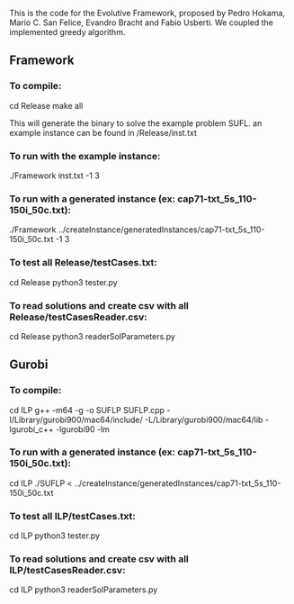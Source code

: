 This is the code for the Evolutive Framework, proposed by
Pedro Hokama, Mario C. San Felice, Evandro Bracht and Fabio Usberti. 
We coupled the implemented greedy algorithm.

## Framework

### To compile:

cd Release
make all

This will generate the binary to solve the example problem SUFL.
an example instance can be found in /Release/inst.txt

### To run with the example instance:
./Framework inst.txt -1 3

### To run with a generated instance (ex: cap71-txt_5s_110-150i_50c.txt):

./Framework ../createInstance/generatedInstances/cap71-txt_5s_110-150i_50c.txt  -1 3

### To test all Release/testCases.txt: 

cd Release
python3 tester.py

### To read solutions and create csv with all Release/testCasesReader.csv:
cd Release
python3 readerSolParameters.py


## Gurobi

### To compile:
cd ILP
g++ -m64 -g -o SUFLP SUFLP.cpp -I/Library/gurobi900/mac64/include/ -L/Library/gurobi900/mac64/lib -lgurobi_c++ -lgurobi90 -lm


### To run with a generated instance (ex: cap71-txt_5s_110-150i_50c.txt):
cd ILP
./SUFLP < ../createInstance/generatedInstances/cap71-txt_5s_110-150i_50c.txt


### To test all ILP/testCases.txt: 

cd ILP
python3 tester.py

### To read solutions and create csv with all ILP/testCasesReader.csv:
cd ILP
python3 readerSolParameters.py
